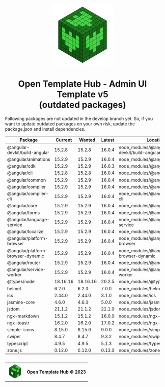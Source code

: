 <p align="center">
  <a href="https://opentemplatehub.com">
    <img src="https://raw.githubusercontent.com/open-template-hub/open-template-hub.github.io/master/assets/logo/ui/admin-ui-logo.png" alt="Logo" width=200>
  </a>
</p>


<h1 align="center">
Open Template Hub - Admin UI Template v5
  <br/>
(outdated packages)
</h1>

Following packages are not updated in the develop branch yet. So, if you want to update outdated packages on your own risk, update the package.json and install dependencies.

| Package | Current | Wanted | Latest | Location |
| --- | --- | --- | --- | --- |
| @angular-devkit/build-angular | 15.2.8 | 15.2.8 | 16.0.4 | node_modules/@angular-devkit/build-angular |
| @angular/animations | 15.2.9 | 15.2.9 | 16.0.4 | node_modules/@angular/animations |
| @angular/cdk | 15.2.9 | 15.2.9 | 16.0.3 | node_modules/@angular/cdk |
| @angular/cli | 15.2.8 | 15.2.8 | 16.0.4 | node_modules/@angular/cli |
| @angular/common | 15.2.9 | 15.2.9 | 16.0.4 | node_modules/@angular/common |
| @angular/compiler | 15.2.9 | 15.2.9 | 16.0.4 | node_modules/@angular/compiler |
| @angular/compiler-cli | 15.2.9 | 15.2.9 | 16.0.4 | node_modules/@angular/compiler-cli |
| @angular/core | 15.2.9 | 15.2.9 | 16.0.4 | node_modules/@angular/core |
| @angular/forms | 15.2.9 | 15.2.9 | 16.0.4 | node_modules/@angular/forms |
| @angular/language-service | 15.2.9 | 15.2.9 | 16.0.4 | node_modules/@angular/language-service |
| @angular/localize | 15.2.9 | 15.2.9 | 16.0.4 | node_modules/@angular/localize |
| @angular/platform-browser | 15.2.9 | 15.2.9 | 16.0.4 | node_modules/@angular/platform-browser |
| @angular/platform-browser-dynamic | 15.2.9 | 15.2.9 | 16.0.4 | node_modules/@angular/platform-browser-dynamic |
| @angular/router | 15.2.9 | 15.2.9 | 16.0.4 | node_modules/@angular/router |
| @angular/service-worker | 15.2.9 | 15.2.9 | 16.0.4 | node_modules/@angular/service-worker |
| @types/node | 18.16.16 | 18.16.16 | 20.2.5 | node_modules/@types/node |
| helmet | 6.2.0 | 6.2.0 | 7.0.0 | node_modules/helmet |
| ics | 2.44.0 | 2.44.0 | 3.1.0 | node_modules/ics |
| jasmine-core | 4.6.0 | 4.6.0 | 5.0.0 | node_modules/jasmine-core |
| jsdom | 21.1.2 | 21.1.2 | 22.1.0 | node_modules/jsdom |
| ngx-markdown | 15.1.2 | 15.1.2 | 16.0.0 | node_modules/ngx-markdown |
| ngx-toastr | 16.2.0 | 16.2.0 | 17.0.2 | node_modules/ngx-toastr |
| simple-icons | 8.15.0 | 8.15.0 | 9.0.0 | node_modules/simple-icons |
| swiper | 8.4.7 | 8.4.7 | 9.3.2 | node_modules/swiper |
| typescript | 4.9.5 | 4.9.5 | 5.1.3 | node_modules/typescript |
| zone.js | 0.12.0 | 0.12.0 | 0.13.0 | node_modules/zone.js |

<table align="right"><tr><td><a href="https://opentemplatehub.com"><img src="https://raw.githubusercontent.com/open-template-hub/open-template-hub.github.io/master/assets/logo/brand-logo.png" width="50px" alt="oth"/></a></td><td><b>Open Template Hub © 2023</b></td></tr></table>

